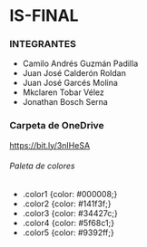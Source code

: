 # IS-FINAL

### INTEGRANTES
- Camilo Andrés Guzmán Padilla
- Juan José Calderón Roldan
- Juan José Garcés Molina
- Mkclaren Tobar Vélez
- Jonathan Bosch Serna

### Carpeta de OneDrive
<https://bit.ly/3nIHeSA>

###### Paleta de colores
- .color1 {color: #000008;}
- .color2 {color: #141f3f;}
- .color3 {color: #34427c;}
- .color4 {color: #5f68c1;}
- .color5 {color: #9392ff;}
 
